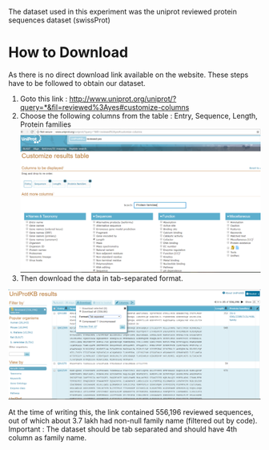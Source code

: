 The dataset used in this experiment was the uniprot reviewed protein sequences dataset (swissProt)

# How to Download
As there is no direct download link available on the website. These steps have to be followed to obtain our dataset.

1. Goto this link : <a href="http://www.uniprot.org/uniprot/?query=*&fil=reviewed%3Ayes#customize-columns">http://www.uniprot.org/uniprot/?query=*&fil=reviewed%3Ayes#customize-columns</a>
2. Choose the following columns from the table : Entry, Sequence, Length, Protein families
   <img src="uniprot-columns.jpg" alt="Reference Image for columns"/>
3. Then download the data in tab-separated format.
  <img src="uniprot-tab.jpg" alt="Reference Image for download"/>

At the time of writing this, the link contained 556,196 reviewed sequences, out of which about 3.7 lakh had non-null family name (filtered out by code).
Important : The dataset should be tab separated and should have 4th column as family name.



